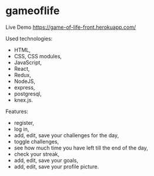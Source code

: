 # gameoflife

Live Demo
https://game-of-life-front.herokuapp.com/

Used technologies:
- HTML,
- CSS, CSS modules,
- JavaScript,
- React,
- Redux,
- NodeJS,
- express,
- postgresql,
- knex.js.

Features:
- register,
- log in,
- add, edit, save your challenges for the day,
- toggle challenges,
- see how much time you have left till the end of the day,
- check your streak,
- add, edit, save your goals,
- add, edit, save your profile picture.
